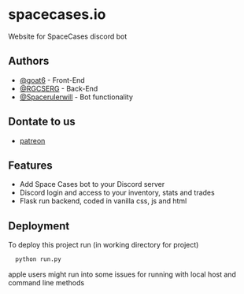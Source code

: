
# spacecases.io

Website for SpaceCases discord bot


## Authors

- [@goat6](https://github.com/goat6) - Front-End
- [@RGCSERG](https://github.com/RGCSERG) - Back-End
- [@Spacerulerwill](https://github.com/Spacerulerwill) - Bot functionality

## Dontate to us

- [patreon]()

## Features

- Add Space Cases bot to your Discord server
- Discord login and access to your inventory, stats and trades
- Flask run backend, coded in vanilla css, js and html


## Deployment

To deploy this project run (in working directory for project)

```bash
  python run.py
```
apple users might run into some issues for running with local host and command line methods

